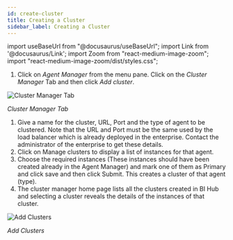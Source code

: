 ```yaml
---
id: create-cluster
title: Creating a Cluster
sidebar_label: Creating a Cluster
---
```


import useBaseUrl from "@docusaurus/useBaseUrl";
import Link from '@docusaurus/Link';
import Zoom from "react-medium-image-zoom";
import "react-medium-image-zoom/dist/styles.css";

1. Click on *Agent Manager* from the menu pane. Click on the *Cluster Manager* Tab and then click *Add cluster*.
  <div class="center">
    <Zoom>
      <img alt="Cluster Manager Tab" src={useBaseUrl('doc-images/admin-guide/admin-functions/mult-instances/cluster-manager-tab.jpg')}/>
    </Zoom>
  </div>

 *Cluster Manager Tab*
1. Give a name for the cluster, URL, Port and the type of agent to be clustered. Note that the URL and Port must be the same used by the load balancer which is already deployed in the enterprise. Contact the administrator of the enterprise to get these details.
2. Click on Manage clusters to display a list of instances for that agent.
3. Choose the required instances (These instances should have been created already in the Agent Manager) and mark one of them as Primary and click save and then click Submit. This creates a cluster of that agent (type).
4. The cluster manager home page lists all the clusters created in BI Hub and selecting a cluster reveals the details of the instances of that cluster.

  <div class="center">
    <Zoom>
      <img alt="Add Clusters" src={useBaseUrl('doc-images/admin-guide/admin-functions/mult-instances/cluster-manager2.png')}/>
    </Zoom>
  </div>

*Add Clusters*

